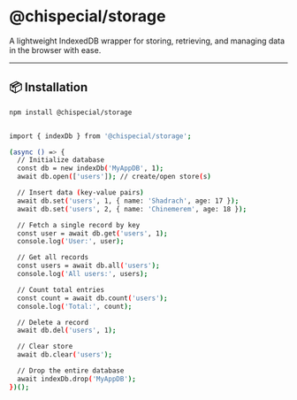 # @chispecial/storage

A lightweight IndexedDB wrapper for storing, retrieving, and managing data in the browser with ease.

---

## 📦 Installation

````bash
npm install @chispecial/storage


import { indexDb } from '@chispecial/storage';

(async () => {
  // Initialize database
  const db = new indexDb('MyAppDB', 1);
  await db.open(['users']); // create/open store(s)

  // Insert data (key-value pairs)
  await db.set('users', 1, { name: 'Shadrach', age: 17 });
  await db.set('users', 2, { name: 'Chinemerem', age: 18 });

  // Fetch a single record by key
  const user = await db.get('users', 1);
  console.log('User:', user);

  // Get all records
  const users = await db.all('users');
  console.log('All users:', users);

  // Count total entries
  const count = await db.count('users');
  console.log('Total:', count);

  // Delete a record
  await db.del('users', 1);

  // Clear store
  await db.clear('users');

  // Drop the entire database
  await indexDb.drop('MyAppDB');
})();

````
